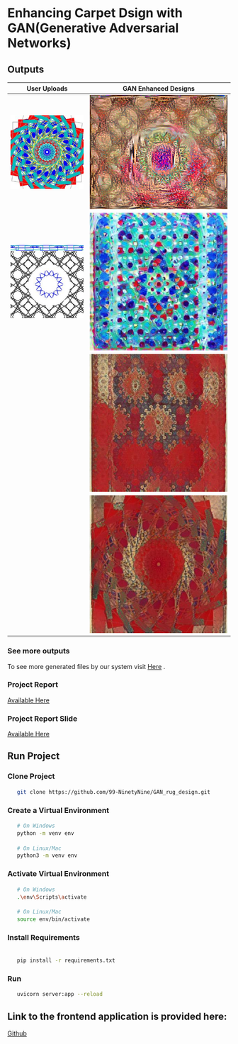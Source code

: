 # Enhancing Carpet Dsign with GAN(Generative Adversarial Networks)

## Outputs

| User Uploads | GAN Enhanced Designs |
|--------------|----------------------|
| [![User Upload 1](https://github.com/99-NinetyNine/GAN_rug_design/blob/master/media/user_uploads/1708195319.jpg)](https://github.com/99-NinetyNine/GAN_rug_design/blob/master/media/user_uploads/1708195319.jpg) | [![GAN Design 1](https://github.com/99-NinetyNine/GAN_rug_design/blob/master/media/generated_files/final_design.png)](https://github.com/99-NinetyNine/GAN_rug_design/blob/master/media/generated_files/final_design.png) |
| [![User Upload 2](https://github.com/99-NinetyNine/GAN_rug_design/blob/master/media/user_uploads/1708224295.jpg)](https://github.com/99-NinetyNine/GAN_rug_design/blob/master/media/user_uploads/1708224295.jpg) | [![GAN Design 2](https://github.com/99-NinetyNine/GAN_rug_design/blob/master/media/generated_files/stylized_1708195332.jpg)](https://github.com/99-NinetyNine/GAN_rug_design/blob/master/media/generated_files/stylized_1708195332.jpg) |
|              | [![GAN Design 3](https://github.com/99-NinetyNine/GAN_rug_design/blob/master/media/generated_files/stylized_1708189061.jpg)](https://github.com/99-NinetyNine/GAN_rug_design/blob/master/media/generated_files/stylized_1708189061.jpg) |
|              | [![GAN Design 4](https://github.com/99-NinetyNine/GAN_rug_design/blob/master/media/generated_files/stylized_1708189054.jpg)](https://github.com/99-NinetyNine/GAN_rug_design/blob/master/media/generated_files/stylized_1708189054.jpg) |


### See more outputs
To see more generated files by our system visit [Here](https://github.com/99-NinetyNine/GAN_rug_design/tree/master/media/generated_files) .
### Project Report
[Available Here](https://github.com/99-NinetyNine/GAN_rug_design/blob/master/carpetDesignWithGAN.pdf)

### Project Report Slide
[Available Here](https://github.com/99-NinetyNine/GAN_rug_design/blob/master/REPORT_on_CARPET_DESIGN_using_GAN.pdf)


## Run Project 
### Clone Project
```bash
   git clone https://github.com/99-NinetyNine/GAN_rug_design.git
```
### Create a Virtual Environment
   ```bash
      # On Windows
      python -m venv env

      # On Linux/Mac
      python3 -m venv env
   ```
### Activate Virtual Environment
   ``` bash
      # On Windows
      .\env\Scripts\activate

      # On Linux/Mac
      source env/bin/activate
   ```
### Install Requirements
   ```bash

      pip install -r requirements.txt
```
### Run 
   ```bash
      uvicorn server:app --reload
   ```



## Link to the frontend application is provided here:
[Github](https://github.com/surajniroula789/rug-Frontend/)
